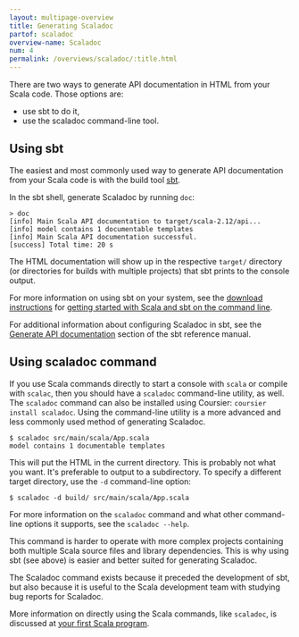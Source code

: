 ```yaml
---
layout: multipage-overview
title: Generating Scaladoc
partof: scaladoc
overview-name: Scaladoc
num: 4
permalink: /overviews/scaladoc/:title.html
---
```


There are two ways to generate API documentation in HTML from your Scala code.  Those options are:

* use sbt to do it,
* use the scaladoc command-line tool.

## Using sbt

The easiest and most commonly used way to generate API documentation from your Scala code is with the build tool [sbt](https://www.scala-sbt.org).

In the sbt shell, generate Scaladoc by running `doc`:

    > doc
    [info] Main Scala API documentation to target/scala-2.12/api...
    [info] model contains 1 documentable templates
    [info] Main Scala API documentation successful.
    [success] Total time: 20 s

The HTML documentation will show up in the respective `target/` directory (or directories for builds with multiple projects) that sbt prints to the console output.

For more information on using sbt on your system, see the [download instructions](https://www.scala-lang.org/download/) for [getting started with Scala and sbt on the command line]({{site.baseurl}}/getting-started/sbt-track/getting-started-with-scala-and-sbt-on-the-command-line.html).

For additional information about configuring Scaladoc in sbt, see the [Generate API documentation](https://www.scala-sbt.org/1.x/docs/Howto-Scaladoc.html) section of the sbt reference manual.

## Using scaladoc command

If you use Scala commands directly to start a console with `scala` or compile with `scalac`, then you should have a `scaladoc` command-line utility, as well. The `scaladoc` command can also be installed using Coursier: `coursier install scaladoc`. Using the command-line utility is a more advanced and less commonly used method of generating Scaladoc.

    $ scaladoc src/main/scala/App.scala
    model contains 1 documentable templates

This will put the HTML in the current directory.  This is probably not what you want.  It's preferable to output to a subdirectory.   To specify a different target directory, use the `-d` command-line option:

    $ scaladoc -d build/ src/main/scala/App.scala

For more information on the `scaladoc` command and what other command-line options it supports, see the `scaladoc --help`.

This command is harder to operate with more complex projects containing both multiple Scala source files and library dependencies.  This is why using sbt (see above) is easier and better suited for generating Scaladoc.

The Scaladoc command exists because it preceded the development of sbt, but also because it is useful to the Scala development team with studying bug reports for Scaladoc.

More information on directly using the Scala commands, like `scaladoc`, is discussed at [your first Scala program](https://docs.scala-lang.org/scala3/book/taste-hello-world.html).

